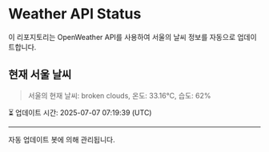 
# Weather API Status

이 리포지토리는 OpenWeather API를 사용하여 서울의 날씨 정보를 자동으로 업데이트합니다.

## 현재 서울 날씨
> 서울의 현재 날씨: broken clouds, 온도: 33.16°C, 습도: 62%

⏳ 업데이트 시간: 2025-07-07 07:19:39 (UTC)

---
자동 업데이트 봇에 의해 관리됩니다.
